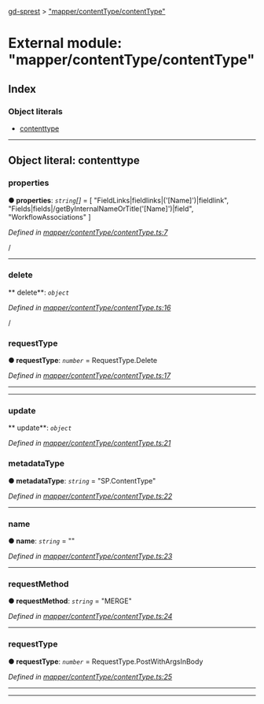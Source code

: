 [gd-sprest](../README.md) > ["mapper/contentType/contentType"](../modules/_mapper_contenttype_contenttype_.md)



# External module: "mapper/contentType/contentType"

## Index

### Object literals

* [contenttype](_mapper_contenttype_contenttype_.md#contenttype)



---
<a id="contenttype"></a>

## Object literal: contenttype


<a id="contenttype.properties"></a>

###  properties

**●  properties**:  *`string`[]*  =  [
        "FieldLinks|fieldlinks|('[Name]')|fieldlink", "Fields|fields|/getByInternalNameOrTitle('[Name]')|field", "WorkflowAssociations"
    ]

*Defined in [mapper/contentType/contentType.ts:7](https://github.com/gunjandatta/sprest/blob/3de79f1/src/mapper/contentType/contentType.ts#L7)*



/




___
<a id="contenttype.delete"></a>

###  delete

** delete**:  *`object`* 

*Defined in [mapper/contentType/contentType.ts:16](https://github.com/gunjandatta/sprest/blob/3de79f1/src/mapper/contentType/contentType.ts#L16)*



/



<a id="contenttype.delete.requesttype"></a>

###  requestType

**●  requestType**:  *`number`*  =  RequestType.Delete

*Defined in [mapper/contentType/contentType.ts:17](https://github.com/gunjandatta/sprest/blob/3de79f1/src/mapper/contentType/contentType.ts#L17)*





___

___
<a id="contenttype.update"></a>

###  update

** update**:  *`object`* 

*Defined in [mapper/contentType/contentType.ts:21](https://github.com/gunjandatta/sprest/blob/3de79f1/src/mapper/contentType/contentType.ts#L21)*




<a id="contenttype.update.metadatatype"></a>

###  metadataType

**●  metadataType**:  *`string`*  = "SP.ContentType"

*Defined in [mapper/contentType/contentType.ts:22](https://github.com/gunjandatta/sprest/blob/3de79f1/src/mapper/contentType/contentType.ts#L22)*





___
<a id="contenttype.update.name"></a>

###  name

**●  name**:  *`string`*  = ""

*Defined in [mapper/contentType/contentType.ts:23](https://github.com/gunjandatta/sprest/blob/3de79f1/src/mapper/contentType/contentType.ts#L23)*





___
<a id="contenttype.update.requestmethod"></a>

###  requestMethod

**●  requestMethod**:  *`string`*  = "MERGE"

*Defined in [mapper/contentType/contentType.ts:24](https://github.com/gunjandatta/sprest/blob/3de79f1/src/mapper/contentType/contentType.ts#L24)*





___
<a id="contenttype.update.requesttype-1"></a>

###  requestType

**●  requestType**:  *`number`*  =  RequestType.PostWithArgsInBody

*Defined in [mapper/contentType/contentType.ts:25](https://github.com/gunjandatta/sprest/blob/3de79f1/src/mapper/contentType/contentType.ts#L25)*





___

___


